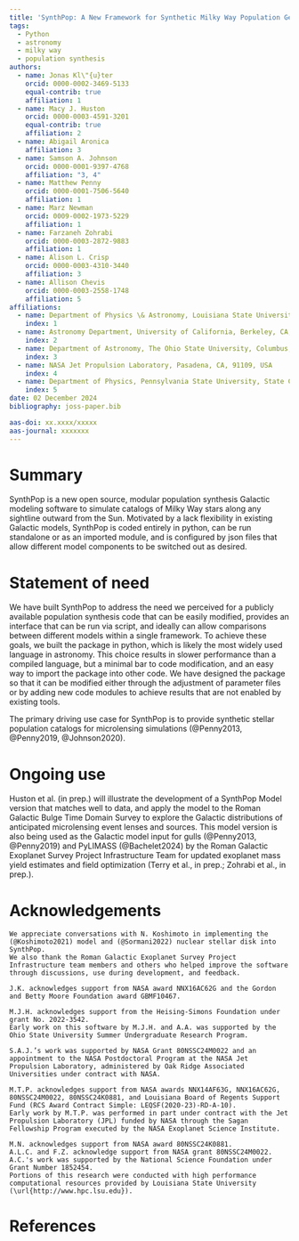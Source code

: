 ```yaml
---
title: 'SynthPop: A New Framework for Synthetic Milky Way Population Generation'
tags:
  - Python
  - astronomy
  - milky way
  - population synthesis
authors:
  - name: Jonas Kl\"{u}ter
    orcid: 0000-0002-3469-5133
    equal-contrib: true
    affiliation: 1
  - name: Macy J. Huston
    orcid: 0000-0003-4591-3201
    equal-contrib: true
    affiliation: 2
  - name: Abigail Aronica
    affiliation: 3
  - name: Samson A. Johnson
    orcid: 0000-0001-9397-4768
    affiliation: "3, 4"
  - name: Matthew Penny
    orcid: 0000-0001-7506-5640
    affiliation: 1
  - name: Marz Newman
    orcid: 0009-0002-1973-5229
    affiliation: 1
  - name: Farzaneh Zohrabi
    orcid: 0000-0003-2872-9883
    affiliation: 1
  - name: Alison L. Crisp
    orcid: 0000-0003-4310-3440
    affiliation: 3
  - name: Allison Chevis
    orcid: 0000-0003-2558-1748
    affiliation: 5
affiliations:
  - name: Department of Physics \& Astronomy, Louisiana State University, Baton Rouge, LA 70803, USA
    index: 1
  - name: Astronomy Department, University of California, Berkeley, CA, 94720, USA
    index: 2
  - name: Department of Astronomy, The Ohio State University, Columbus, OH 43210, USA
    index: 3
  - name: NASA Jet Propulsion Laboratory, Pasadena, CA, 91109, USA
    index: 4
  - name: Department of Physics, Pennsylvania State University, State College, PA 16802, USA
    index: 5
date: 02 December 2024
bibliography: joss-paper.bib

aas-doi: xx.xxxx/xxxxx
aas-journal: xxxxxxx
---
```


# Summary

SynthPop is a new open source, modular population synthesis Galactic modeling software to simulate catalogs of Milky Way stars along any sightline outward from the Sun. 
Motivated by a lack flexibility in existing Galactic models, SynthPop is coded entirely in python, can be run standalone or as an imported module, and is configured by json files that allow different model components to be switched out as desired.

# Statement of need

We have built SynthPop to address the need we perceived for a publicly available population synthesis code that can be easily modified, provides an interface that can be run via script, and ideally can allow comparisons between different models within a single framework. To achieve these goals, we built the package in python, which is likely the most widely used language in astronomy. This choice results in slower performance than a compiled language, but a minimal bar to code modification, and an easy way to import the package into other code. We have designed the package so that it can be modified either through the adjustment of parameter files or by adding new code modules to achieve results that are not enabled by existing tools.

The primary driving use case for SynthPop is to provide synthetic stellar population catalogs for microlensing simulations (@Penny2013, @Penny2019, @Johnson2020).

# Ongoing use

Huston et al. (in prep.) will illustrate the development of a SynthPop Model version that matches well to data, and apply the model to the Roman Galactic Bulge Time Domain Survey to explore the Galactic distributions of anticipated microlensing event lenses and sources. 
This model version is also being used as the Galactic model input for gulls (@Penny2013, @Penny2019) and PyLIMASS (@Bachelet2024) by the Roman Galactic Exoplanet Survey Project Infrastructure Team for updated exoplanet mass yield estimates  and field optimization (Terry et al., in prep.; Zohrabi et al., in prep.).

# Acknowledgements

    We appreciate conversations with N. Koshimoto in implementing the (@Koshimoto2021) model and (@Sormani2022) nuclear stellar disk into SynthPop.
    We also thank the Roman Galactic Exoplanet Survey Project Infrastructure team members and others who helped improve the software through discussions, use during development, and feedback.

    J.K. acknowledges support from NASA award NNX16AC62G and the Gordon and Betty Moore Foundation award GBMF10467.
    
    M.J.H. acknowledges support from the Heising-Simons Foundation under grant No. 2022-3542. 
    Early work on this software by M.J.H. and A.A. was supported by the Ohio State University Summer Undergraduate Research Program.
    
    S.A.J.’s work was supported by NASA Grant 80NSSC24M0022 and an appointment to the NASA Postdoctoral Program at the NASA Jet Propulsion Laboratory, administered by Oak Ridge Associated Universities under contract with NASA. 
    
    M.T.P. acknowledges support from NASA awards NNX14AF63G, NNX16AC62G, 80NSSC24M0022, 80NSSC24K0881, and Louisiana Board of Regents Support Fund (RCS Award Contract Simple: LEQSF(2020-23)-RD-A-10). 
    Early work by M.T.P. was performed in part under contract with the Jet Propulsion Laboratory (JPL) funded by NASA through the Sagan Fellowship Program executed by the NASA Exoplanet Science Institute.

    M.N. acknowledges support from NASA award 80NSSC24K0881.
    A.L.C. and F.Z. acknowledge support from NASA grant 80NSSC24M0022. 
    A.C.'s work was supported by the National Science Foundation under Grant Number 1852454.
    Portions of this research were conducted with high performance computational resources provided by Louisiana State University (\url{http://www.hpc.lsu.edu}).

# References
